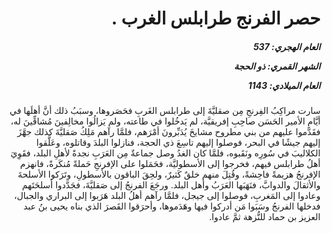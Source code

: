 <h1 dir="rtl">حصر الفرنج طرابلس الغرب .</h1>

<h5 dir="rtl">العام الهجري:  537

الشهر القمري: ذو الحجة

العام الميلادي: 1143</h5>

<p dir="rtl">سارت مراكِبُ الفِرنجِ مِن صقليَّةَ إلى طرابلس الغَربِ فحَصَروها، وسبَبُ ذلك أنَّ أهلَها في أيَّامِ الأمير الحَسَن صاحِبِ إفريقيَّة، لم يَدخُلوا في طاعته، ولم يَزالُوا مخالِفينَ مُشاقِّينَ له، فقَدَّموا عليهم من بني مطروح مشايخَ يُدَبِّرونَ أمْرَهم، فلمَّا رآهم مَلِكُ صَقليَّةَ كذلك جهَّزَ إليهم جيشًا في البحر، فوصلوا إليهم تاسِعَ ذي الحجة، فنازلوا البلدَ وقاتلوه، وعَلَّقوا الكلاليبَ في سُورِه ونَقَبوه، فلمَّا كان الغدُ وصل جماعةٌ مِن العَرَبِ نجدةً لأهلِ البلد، فقَوِيَ أهلُ طرابلس فيهم، فخرجوا إلى الأسطوليَّة، فحَمَلوا على الإفرنجِ حَملةً مُنكَرةً، فانهزم الإفرنجُ هزيمةً فاحِشةً، وقُتِلَ منهم خلقٌ كَثيرٌ، ولحِقَ الباقون بالأسطولِ، وتَرَكوا الأسلحةَ والأثقالَ والدوابَّ، فنَهَبَها العَرَبُ وأهل البلد. ورجَعَ الفرنجُ إلى صَقليَّةَ، فجَدَّدوا أسلحَتَهم وعادوا إلى المَغربِ، فوصلوا إلى جيجل، فلمَّا رآهم أهلُ البلد هَرَبوا إلى البراري والجبال، فدخلها الفرنجُ وسَبَوا مَن أدركوا فيها وهَدَموها، وأحرَقوا القَصرَ الذي بناه يحيى بنُ عبد العزيز بن حماد للنُّزهة ثمَّ عادوا.</p></br>
